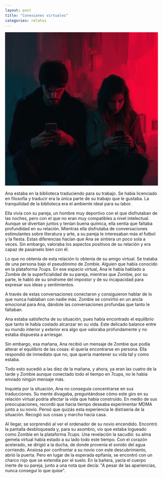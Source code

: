 ```yaml
---
layout: post
title: "Conexiones virtuales"
categories: relatos
---
```


![alt text](/assets/images/conexiones_virtuales.jpeg)

Ana estaba en la biblioteca traduciendo para su trabajo. Se había licenciado en filosofía y traducir era la única parte de su trabajo que le gustaba. La tranquilidad de la biblioteca era el ambiente ideal para su labor.

Ella vivía con su pareja, un hombre muy deportivo con el que disfrutaban de las noches, pero con el que no eran muy compatibles a nivel intelectual. Aunque se divertían juntos y tenían buena química, ella sentía que faltaba profundidad en su relación. Mientras ella disfrutaba de conversaciones estimulantes sobre literatura y arte, a su pareja le interesaban más el futbol y la fiesta. Estas diferencias hacían que Ana se sintiera un poco sola a veces. Sin embargo, valoraba los aspectos positivos de su relación y era capaz de pasárselo bien con él.

Lo que no obtenía de esta relación lo obtenía de su amigo virtual. Se trataba de una persona bajo el pseudónimo de Zombie. Alguien que había conocido en la plataforma 7cups. En ese espacio virtual, Ana le había hablado a Zombie de la superficialidad de su pareja, mientras que Zombie, por su parte, le habló de su síndrome del impostor y de su incapacidad para expresar sus ideas y sentimientos. 

A través de estas conversaciones conectaron y consiguieron hablar de lo que nunca hablaban con nadie más. Zombie se convirtió en un ancla emocional para Ana, dándole las conversaciones profundas que tanto le faltaban.

Ana estaba satisfecha de su situación, pues había encontrado el equilibrio que tanto le había costado alcanzar en su vida. Este delicado balance entre su mundo interior y exterior era algo que valoraba profundamente y no estaba dispuesta a arriesgar.

Sin embargo, esa mañana, Ana recibió un mensaje de Zombie que podía alterar el equilibrio de las cosas: él quería encontrarse en persona. Ella respondió de inmediato que no, que quería mantener su vida tal y como estaba. 

Todo esto sucedió a las diez de la mañana, y ahora, ya eran las cuatro de la tarde y Zombie aunque conectado todo el tiempo en 7cups, no le había enviado ningún mensaje más.

Inquieta por la situación, Ana no conseguía concentrarse en sus traducciones. Su mente divagaba, preguntándose cómo este giro en su relación virtual podría afectar la vida que había construido. En medio de sus preocupaciones, recordó que hacía tiempo deseaba experimentar MDMA junto a su novio. Pensó que quizás esta experiencia le distraería de la situación. Recogió sus cosas y marcho hacia casa.

Al llegar, se sorprendió al ver el ordenador de su novio encendido. Encontró la pantalla desbloqueada y, para su asombro, vio que estaba logueado como Zombie en la plataforma 7cups. Una revelación la sacudió: su alma gemela virtual había estado a su lado todo este tiempo. Con el corazón acelerado, se dirigió a la ducha, de donde provenía el sonido del agua corriendo. Ansiosa por confrontar a su novio con este descubrimiento, abrió la puerta. Pero en lugar de la esperada epifanía, se encontró con un charco rojo que se extendía por el suelo. En la bañera, yacía el cuerpo inerte de su pareja, junto a una nota que decía: "A pesar de las apariencias, nunca conseguí lo que quise".
